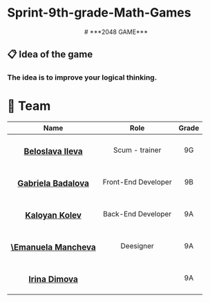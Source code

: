 # Sprint-9th-grade-Math-Games
<p align="center">
# ***2048 GAME***

## 📋 Idea of the game
### The idea is to improve your logical thinking.


# 👥 Team

| Name | Role | Grade |
| :---:   | :---: | :---: |
|  <h3><a href = "https://github.com/BZIleva23">Beloslava Ileva</a></h3> | Scum - trainer | 9G |
| <h3><a href = "https://github.com/GSBadalova23">Gabriela Badalova</a></h3> | Front-End Developer | 9B |
| <h3><a href = "https://github.com/KRKolev23">Kaloyan Kolev</a></h3> |  Back-End Developer  | 9A |
|  <h3><a href = "https://github.com/EDMancheva23">\Emanuela Mancheva</a></h3> | Deesigner | 9A |
| <h3><a href = "https://github.com/IYDineva23">Irina Dimova</a></h3> |  | 9A |



